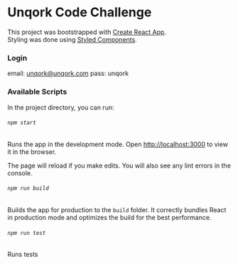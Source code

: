 # Unqork Code Challenge
This project was bootstrapped with [Create React App](https://github.com/facebookincubator/create-react-app).<br>
Styling was done using [Styled Components](https://www.styled-components.com/).<br>

### Login

email: unqork@unqork.com
pass: unqork

### Available Scripts

In the project directory, you can run:

###### `npm start`

Runs the app in the development mode.
Open [http://localhost:3000](http://localhost:3000) to view it in the browser.

The page will reload if you make edits.
You will also see any lint errors in the console.

###### `npm run build`

Builds the app for production to the `build` folder.
It correctly bundles React in production mode and optimizes the build for the best performance.

###### `npm run test`
Runs tests

